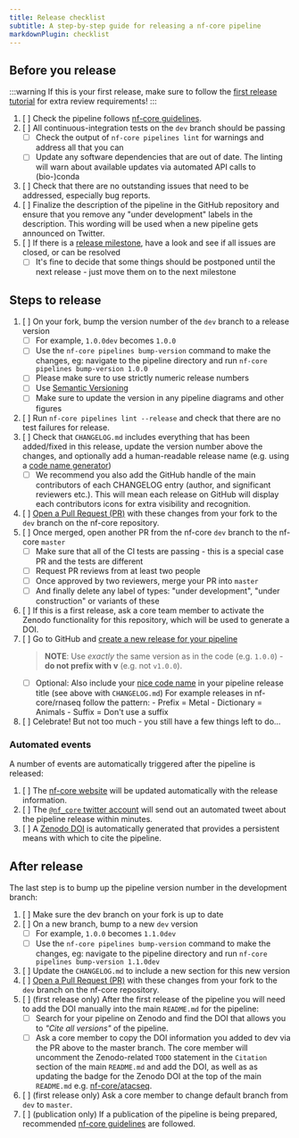 ```yaml
---
title: Release checklist
subtitle: A step-by-step guide for releasing a nf-core pipeline
markdownPlugin: checklist
---
```


## Before you release

:::warning
If this is your first release, make sure to follow the [first release tutorial](/docs/tutorials/adding_a_pipeline/first_release) for extra review requirements!
:::

1. [ ] Check the pipeline follows [nf-core guidelines](/docs/guidelines/pipelines/overview).
2. [ ] All continuous-integration tests on the `dev` branch should be passing
   - [ ] Check the output of `nf-core pipelines lint` for warnings and address all that you can
   - [ ] Update any software dependencies that are out of date.
         The linting will warn about available updates via automated API calls to (bio-)conda
3. [ ] Check that there are no outstanding issues that need to be addressed, especially bug reports.
4. [ ] Finalize the description of the pipeline in the GitHub repository and ensure that you remove any "under development" labels in the description. This wording will be used when a new pipeline gets announced on Twitter.
5. [ ] If there is a [release milestone](https://help.github.com/en/github/managing-your-work-on-github/about-milestones),
       have a look and see if all issues are closed, or can be resolved
   - [ ] It's fine to decide that some things should be postponed until the next release - just move them on to the next milestone

## Steps to release

1. [ ] On your fork, bump the version number of the `dev` branch to a release version
   - [ ] For example, `1.0.0dev` becomes `1.0.0`
   - [ ] Use the `nf-core pipelines bump-version` command to make the changes, eg: navigate to the pipeline directory and run `nf-core pipelines bump-version 1.0.0`
   - [ ] Please make sure to use strictly numeric release numbers
   - [ ] Use [Semantic Versioning](https://semver.org/)
   - [ ] Make sure to update the version in any pipeline diagrams and other figures
2. [ ] Run `nf-core pipelines lint --release` and check that there are no test failures for release.
3. [ ] Check that `CHANGELOG.md` includes everything that has been added/fixed in this release, update the version number above the changes, and optionally add a human-readable release name (e.g. using a [code name generator](http://www.codenamegenerator.com/))
   - [ ] We recommend you also add the GitHub handle of the main contributors of each CHANGELOG entry (author, and significant reviewers etc.). This will mean each release on GitHub will display each contributors icons for extra visibility and recognition.
4. [ ] [Open a Pull Request (PR)](https://help.github.com/en/articles/creating-a-pull-request) with these changes from your fork to the `dev` branch on the nf-core repository.
5. [ ] Once merged, open another PR from the nf-core `dev` branch to the nf-core `master`
   - [ ] Make sure that all of the CI tests are passing - this is a special case PR and the tests are different
   - [ ] Request PR reviews from at least two people
   - [ ] Once approved by two reviewers, merge your PR into `master`
   - [ ] And finally delete any label of types: "under development", "under construction" or variants of these
6. [ ] If this is a first release, ask a core team member to activate the Zenodo functionality for this repository, which will be used to generate a DOI.
7. [ ] Go to GitHub and [create a new release for your pipeline](https://help.github.com/en/articles/creating-releases)
   > **NOTE**: Use _exactly_ the same version as in the code (e.g. `1.0.0`) - **do not prefix with v** (e.g. not `v1.0.0`).
   - [ ] Optional: Also include your [nice code name](http://www.codenamegenerator.com/) in your pipeline release title (see above with `CHANGELOG.md`)
         For example releases in nf-core/rnaseq follow the pattern: - Prefix = Metal - Dictionary = Animals - Suffix = Don't use a suffix
8. [ ] Celebrate! But not too much - you still have a few things left to do...

### Automated events

A number of events are automatically triggered after the pipeline is released:

1. [ ] The [nf-core website](https://nf-co.re/pipelines) will be updated automatically with the release information.
2. [ ] The [`@nf_core` twitter account](https://twitter.com/nf_core) will send out an automated tweet about the pipeline release within minutes.
3. [ ] A [Zenodo DOI](https://zenodo.org/) is automatically generated that provides a persistent means with which to cite the pipeline.

## After release

The last step is to bump up the pipeline version number in the development branch:

1. [ ] Make sure the dev branch on your fork is up to date
2. [ ] On a new branch, bump to a new `dev` version
   - [ ] For example, `1.0.0` becomes `1.1.0dev`
   - [ ] Use the `nf-core pipelines bump-version` command to make the changes, eg: navigate to the pipeline directory and run `nf-core pipelines bump-version 1.1.0dev`
3. [ ] Update the `CHANGELOG.md` to include a new section for this new version
4. [ ] [Open a Pull Request (PR)](https://help.github.com/en/articles/creating-a-pull-request) with these changes from your fork to the `dev` branch on the nf-core repository.
5. [ ] (first release only) After the first release of the pipeline you will need to add the DOI manually into the main `README.md` for the pipeline:
   - [ ] Search for your pipeline on Zenodo and find the DOI that allows you to _"Cite all versions"_ of the pipeline.
   - [ ] Ask a core member to copy the DOI information you added to dev via the PR above to the master branch. The core member will uncomment the Zenodo-related `TODO` statement in the `Citation` section of the main `README.md` and add the DOI, as well as as updating the badge for the Zenodo DOI at the top of the main `README.md` e.g. [nf-core/atacseq](https://github.com/nf-core/atacseq/blob/fa1e3f8993cd20e249b9df09d29c5498eff311d2/README.md).
6. [ ] (first release only) Ask a core member to change default branch from `dev` to `master`.
7. [ ] (publication only) If a publication of the pipeline is being prepared, recommended [nf-core guidelines](/docs/guidelines/pipelines/recommendations/publication_credit) are followed.
